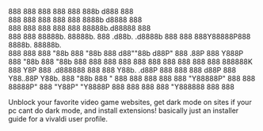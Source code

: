 888     888          888      888                   888      888b     d888          888      
888     888          888      888                   888      8888b   d8888          888      
888     888          888      888                   888      88888b.d88888          888      
888     888 88888b.  88888b.  888  .d88b.   .d8888b 888  888 888Y88888P888  8888b.  88888b.  
888     888 888 "88b 888 "88b 888 d88""88b d88P"    888 .88P 888 Y888P 888     "88b 888 "88b 
888     888 888  888 888  888 888 888  888 888      888888K  888  Y8P  888 .d888888 888  888 
Y88b. .d88P 888  888 888 d88P 888 Y88..88P Y88b.    888 "88b 888   "   888 888  888 888  888 
 "Y88888P"  888  888 88888P"  888  "Y88P"   "Y8888P 888  888 888       888 "Y888888 888  888

Unblock your favorite video game websites, get dark mode on sites if your pc cant do dark mode, and install extensions! basically just an installer guide for a vivaldi user profile.
